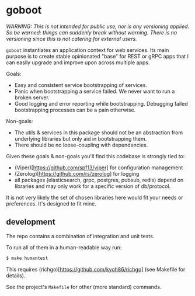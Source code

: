 # goboot

*WARNING: This is not intended for public use, nor is any versioning applied. So be warned: things can suddenly break without warning. There is no versioning since this is not catering for external users.*

`goboot` instantiates an application context for web services. Its main purpose is to create stable opinionated "base" for REST or gRPC apps that I can easily upgrade and improve upon across multiple apps.

Goals:

- Easy and consistent service bootstrapping of services.
- Panic when bootstrapping a service failed. We never want to run a broken server.
- Good logging and error reporting while bootstrapping. Debugging failed bootstrapping processes can be a pain otherwise.

Non-goals:

- The utils & services in this package should not be an abstraction from underlying libraries but only aid in bootstrapping them.
- There should be no loose-coupling with dependencies.

Given these goals & non-goals you'll find this codebase is strongly tied to:

- (Viper)[https://github.com/spf13/viper] for configuration management
- (Zerolog)[https://github.com/rs/zerolog] for logging 
- all packages (elasticsearch, grpc, postgres, pubsub, redis) depend on libraries and may only work for a specific version of db/protocol.

It is not very likely the set of chosen libraries here would fit your needs or preferences. It's designed to fit mine.

## development

The repo contains a combination of integration and unit tests.

To run all of them in a human-readable way run:

```bash
$ make humantest
```

This requires (richgo)[https://github.com/kyoh86/richgo] (see Makefile for details).

See the project's `Makefile` for other (more standard) commands.
